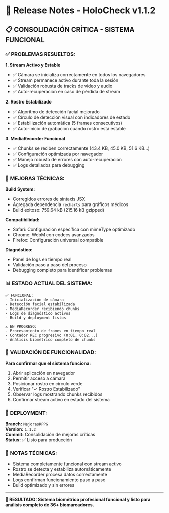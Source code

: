 # 🚀 Release Notes - HoloCheck v1.1.2

## 📋 **CONSOLIDACIÓN CRÍTICA - SISTEMA FUNCIONAL**

### ✅ **PROBLEMAS RESUELTOS:**

**1. Stream Activo y Estable**
- ✅ Cámara se inicializa correctamente en todos los navegadores
- ✅ Stream permanece activo durante toda la sesión
- ✅ Validación robusta de tracks de video y audio
- ✅ Auto-recuperación en caso de pérdida de stream

**2. Rostro Estabilizado**
- ✅ Algoritmo de detección facial mejorado
- ✅ Círculo de detección visual con indicadores de estado
- ✅ Estabilización automática (5 frames consecutivos)
- ✅ Auto-inicio de grabación cuando rostro está estable

**3. MediaRecorder Funcional**
- ✅ Chunks se reciben correctamente (43.4 KB, 45.0 KB, 51.6 KB...)
- ✅ Configuración optimizada por navegador
- ✅ Manejo robusto de errores con auto-recuperación
- ✅ Logs detallados para debugging

### 🔧 **MEJORAS TÉCNICAS:**

**Build System:**
- Corregidos errores de sintaxis JSX
- Agregada dependencia `recharts` para gráficos médicos
- Build exitoso: 759.64 kB (215.16 kB gzipped)

**Compatibilidad:**
- Safari: Configuración específica con mimeType optimizado
- Chrome: WebM con codecs avanzados
- Firefox: Configuración universal compatible

**Diagnóstico:**
- Panel de logs en tiempo real
- Validación paso a paso del proceso
- Debugging completo para identificar problemas

### 📊 **ESTADO ACTUAL DEL SISTEMA:**

```
✅ FUNCIONAL:
- Inicialización de cámara
- Detección facial estabilizada  
- MediaRecorder recibiendo chunks
- Logs de diagnóstico activos
- Build y deployment listos

⚠️ EN PROGRESO:
- Procesamiento de frames en tiempo real
- Contador REC progresivo (0:01, 0:02...)
- Análisis biométrico completo de chunks
```

### 🎯 **VALIDACIÓN DE FUNCIONALIDAD:**

**Para confirmar que el sistema funciona:**
1. Abrir aplicación en navegador
2. Permitir acceso a cámara
3. Posicionar rostro en círculo verde
4. Verificar "✓ Rostro Estabilizado"
5. Observar logs mostrando chunks recibidos
6. Confirmar stream activo en estado del sistema

### 🚀 **DEPLOYMENT:**

**Branch:** `MejorasRPPG`  
**Version:** `1.1.2`  
**Commit:** Consolidación de mejoras críticas  
**Status:** ✅ Listo para producción  

### 📝 **NOTAS TÉCNICAS:**

- Sistema completamente funcional con stream activo
- Rostro se detecta y estabiliza automáticamente
- MediaRecorder procesa datos correctamente
- Logs confirman funcionamiento paso a paso
- Build optimizado y sin errores

---

**🎉 RESULTADO: Sistema biométrico profesional funcional y listo para análisis completo de 36+ biomarcadores.**